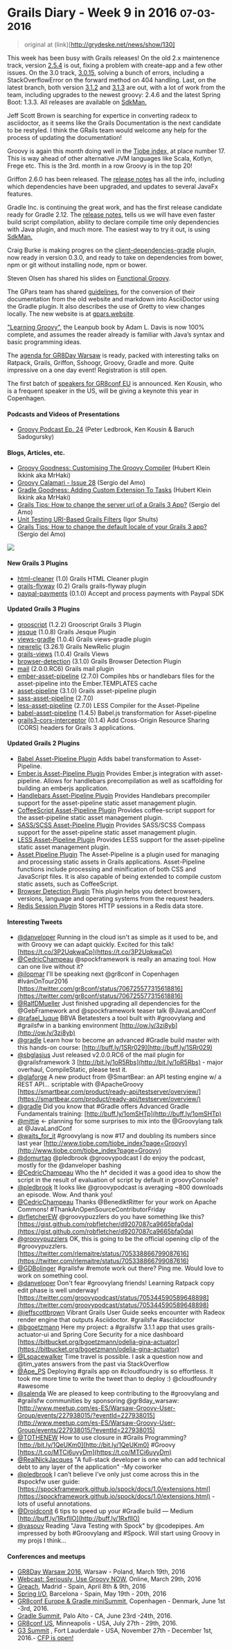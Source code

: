 
# Grails Diary - Week 9 in 2016 <small>07-03-2016</small>

> original at (link)[http://grydeske.net/news/show/130]

This week has been busy with Grails releases! On the old 2.x maintenence track, version [2.5.4](https://github.com/grails/grails-core/releases/tag/v2.5.4) is out, fixing a problem with create-app and a few other issues. On the 3.0 track, [3.0.15](https://github.com/grails/grails-core/releases/tag/v3.0.15), solving a bunch of errors, including a StackOverflowError on the forward method on 404 handling. Last, on the latest branch, both version [3.1.2](https://github.com/grails/grails-core/releases/tag/v3.1.2) and [3.1.3](https://github.com/grails/grails-core/releases/tag/v3.1.3) are out, with a lot of work from the team, including upgrades to the newest groovy: 2.4.6 and the latest Spring Boot: 1.3.3\. All releases are available on [SdkMan.](http://sdkman.io/)

Jeff Scott Brown is searching for expertice in converting radeox to asciidoctor, as it seems like the Grails Documentation is the next candidate to be restyled. I think the GRails team would welcome any help for the process of updating the documentation!

Groovy is again this month doing well in the [Tiobe index,](http://www.tiobe.com/tiobe_index?page=index) at place number 17\. This is way ahead of other alternative JVM languages like Scala, Kotlyn, Frege etc. This is the 3rd. month in a row Groovy is in the top 20!

Griffon 2.6.0 has been released. The [release notes](http://griffon-framework.org/releasenotes/griffon_2.6.0.html) has all the info, including which dependencies have been upgraded, and updates to several JavaFx features.

Gradle Inc. is continuing the great work, and has the first release candidate ready for Gradle 2.12. The [release notes](https://docs.gradle.org/2.12-rc-1/release-notes), tells us we will have even faster build script compilation, ability to declare compile time only dependencies with Java plugin, and much more. The easiest way to try it out, is using [SdkMan.](http://sdkman.io/)

Craig Burke is making progres on the [client-dependencies-gradle](https://github.com/craigburke/client-dependencies-gradle) plugin, now ready in version 0.3.0, and ready to take on dependencies from bower, npm or git without installing node, npm or bower.

Steven Olsen has shared his slides on [Functional Groovy](http://slides.com/crazy4groovy/functional).

The GPars team has shared [guidelines](http://gparsdocs.de.a9sapp.eu/WebsiteStructure/index.html), for the conversion of their documentation from the old website and markdown into AsciiDoctor using the Gradle plugin. It also describes the use of Gretty to view changes locally. The new website is at [gpars.website](http://gpars.website).

["Learning Groovy"](https://leanpub.com/learninggroovy), the Leanpub book by Adam L. Davis is now 100% complete, and assumes the reader already is familiar with Java’s syntax and basic programming ideas.

The [agenda for GR8Day Warsaw](http://warsaw.gr8days.pl/#/agenda) is ready, packed with interesting talks on Ratpack, Grails, Griffon, Sshoogr, Groovy, Gradle and more. Quite impressive on a one day event! Registration is still open.

The first batch of [speakers for GR8conf EU](http://gr8conf.eu/#/speakers) is announced. Ken Kousin, who is a frequent speaker in the US, will be giving a keynote this year in Copenhagen.

#### Podcasts and Videos of Presentations

*   [Groovy Podcast Ep. 24](http://www.youtube.com/watch?v=ENraP2KtiAE) (Peter Ledbrook, Ken Kousin & Baruch Sadogursky)

#### Blogs, Articles, etc.

*   [Groovy Goodness: Customising The Groovy Compiler](http://blog.jdriven.com/2016/03/groovy-goodness-customising-the-groovy-compiler/) (Hubert Klein Ikkink aka MrHaki)
*   [Groovy Calamari - Issue 28](http://groovycalamari.com/issues/28) (Sergio del Amo)
*   [Gradle Goodness: Adding Custom Extension To Tasks](http://mrhaki.blogspot.dk/2016/03/gradle-goodness-adding-custom-extension.html) (Hubert Klein Ikkink aka MrHaki)
*   [Grails Tips: How to change the server url of a Grails 3 App?](http://sergiodelamo.es/grails-tips-how-to-change-the-server-url-of-a-grails-3-app/) (Sergio del Amo)
*   [Unit Testing URI-Based Grails Filters](https://objectpartners.com/2016/03/01/unit-testing-uri-based-grails-filters/) (Igor Shults)
*   [Grails Tips: How to change the default locale of your Grails 3 app?](http://sergiodelamo.es/grails-tips-how-to-change-the-default-locale-of-your-grails-3-app/) (Sergio del Amo)

![](http://grydeske.net/fileUploader/show/42)  

#### New Grails 3 Plugins

*   [html-cleaner](https://bintray.com/agorapulse/plugins/org.grails.plugins:html-cleaner/view) (1.0) Grails HTML Cleaner plugin
*   [grails-flyway](https://bintray.com/saw303/plugins/org.grails.plugins:grails-flyway/view) (0.2) Grails grails-flyway plugin
*   [paypal-payments](https://bintray.com/novadge/plugins/paypal-payments/view) (0.1.0) Accept and process payments with Paypal SDK

#### Updated Grails 3 Plugins

*   [grooscript](https://bintray.com/chiquitinxx/grooscript/org.grails.plugins:grooscript/view) (1.2.2) Grooscript Grails 3 Plugin
*   [jesque](https://bintray.com/ctoestreich/grails-plugins/jesque/view) (1.0.8) Grails Jesque Plugin
*   [views-gradle](https://bintray.com/grails/plugins/views-gradle/view) (1.0.4) Grails views-gradle plugin
*   [newrelic](https://bintray.com/agorapulse/plugins/org.grails.plugins:newrelic/view) (3.26.1) Grails NewRelic plugin
*   [grails-views](https://bintray.com/grails/plugins/grails-views/view) (1.0.4) Grails Views
*   [browser-detection](https://bintray.com/mathifonseca/grails-plugins/browser-detection/view) (3.1.0) Grails Browser Detection Plugin
*   [mail](https://bintray.com/grails/plugins/mail/view) (2.0.0.RC6) Grails mail plugin
*   [ember-asset-pipeline](https://bintray.com/bertramlabs/asset-pipeline/ember-asset-pipeline/view) (2.7.0) Compiles hbs or handlebars files for the asset-pipeline into the Ember.TEMPLATES cache
*   [asset-pipeline](https://bintray.com/grails/plugins/asset-pipeline/view) (3.1.0) Grails asset-pipeline plugin
*   [sass-asset-pipeline](https://bintray.com/bertramlabs/asset-pipeline/sass-asset-pipeline/view) (2.7.0)
*   [less-asset-pipeline](https://bintray.com/bertramlabs/asset-pipeline/less-asset-pipeline/view) (2.7.0) LESS Compiler for the Asset-Pipeline
*   [babel-asset-pipeline](https://bintray.com/errbuddy/plugins/babel-asset-pipeline/view) (1.4.5) Babel.js transformation for Asset-pipeline
*   [grails3-cors-interceptor](https://bintray.com/appcela/maven/grails3-cors-interceptor/view) (0.1.4) Add Cross-Origin Resource Sharing (CORS) headers for Grails 3 applications.

#### Updated Grails 2 Plugins

*   [Babel Asset-Pipeline Plugin](https://grails.org/plugin/babel-asset-pipeline) Adds babel transformation to Asset-Pipeline.
*   [Ember.js Asset-Pipeline Plugin](https://grails.org/plugin/ember-asset-pipeline) Provides Ember.js integration with asset-pipeline. Allows for handlebars precompilation as well as scaffolding for building an emberjs application.
*   [Handlebars Asset-Pipeline Plugin](https://grails.org/plugin/handlebars-asset-pipeline) Provides Handlebars precompiler support for the asset-pipeline static asset management plugin.
*   [CoffeeScript Asset-Pipeline Plugin](https://grails.org/plugin/coffee-asset-pipeline) Provides coffee-script support for the asset-pipeline static asset management plugin.
*   [SASS/SCSS Asset-Pipeline Plugin](https://grails.org/plugin/sass-asset-pipeline) Provides SASS/SCSS Compass support for the asset-pipeline static asset management plugin.
*   [LESS Asset-Pipeline Plugin](https://grails.org/plugin/less-asset-pipeline) Provides LESS support for the asset-pipeline static asset management plugin.
*   [Asset Pipeline Plugin](https://grails.org/plugin/asset-pipeline) The Asset-Pipeline is a plugin used for managing and processing static assets in Grails applications. Asset-Pipeline functions include processing and minification of both CSS and JavaScript files. It is also capable of being extended to compile custom static assets, such as CoffeeScript.
*   [Browser Detection Plugin](https://grails.org/plugin/browser-detection) This plugin helps you detect browsers, versions, language and operating systems from the request headers.
*   [Redis Session Plugin](https://grails.org/plugin/redis-database-session) Stores HTTP sessions in a Redis data store.

#### Interesting Tweets

*   [@danveloper](https://twitter.com/danveloper/status/706853417340239878) Running in the cloud isn't as simple as it used to be, and with Groovy we can adapt quickly. Excited for this talk! [https://t.co/3P2UqkwaCp](https://t.co/3P2UqkwaCp)
*   [@CedricChampeau](https://twitter.com/CedricChampeau/status/706846386910846976) @spockframework is really an amazing tool. How can one live without it?
*   [@ilopmar](https://twitter.com/ilopmar/status/706763548307955713) I'll be speaking next @gr8conf in Copenhagen #IvánOnTour2016 [https://twitter.com/gr8conf/status/706725577315618816](https://twitter.com/gr8conf/status/706725577315618816)
*   [@RalfDMueller](https://twitter.com/RalfDMueller/status/706234419124772864) Just finished upgrading all dependencies for the @GebFramework and @spockframework teaser talk @JavaLandConf
*   [@rafael_luque](https://twitter.com/rafael_luque/status/706217401810083840) BBVA Betatesters a tool built with #groovylang and #grailsfw in a banking environment [http://ow.ly/3zi8yb](http://ow.ly/3zi8yb)
*   [@gradle](https://twitter.com/gradle/status/706209203212435456) Learn how to become an advanced #Gradle build master with this hands-on course: [http://buff.ly/1SRr029](http://buff.ly/1SRr029)
*   [@sbglasius](https://twitter.com/sbglasius/status/705304575394320384) Just released v2.0.0.RC6 of the mail plugin for @grailsframework 3 [http://bit.ly/1oR5Rbs](http://bit.ly/1oR5Rbs) - major overhaul, CompileStatic, please test it.
*   [@glaforge](https://twitter.com/glaforge/status/705515863315718146) A new product from @SmartBear: an API testing engine w/ a REST API… scriptable with @ApacheGroovy [https://smartbear.com/product/ready-api/testserver/overview/](https://smartbear.com/product/ready-api/testserver/overview/)
*   [@gradle](https://twitter.com/gradle/status/706162914139447296) Did you know that #Gradle offers Advanced Gradle Fundamentals training: [http://buff.ly/1omSHTp](http://buff.ly/1omSHTp)
*   [@mittie](https://twitter.com/mittie/status/706103558127620096) <- planning for some surprises to mix into the @Groovylang talk at @JavaLandConf
*   [@waits_for_it](https://twitter.com/waits_for_it/status/705842084788334592) #groovylang is now #17 and doubling its numbers since last year [http://www.tiobe.com/tiobe_index?page=Groovy](http://www.tiobe.com/tiobe_index?page=Groovy)
*   [@domurtag](https://twitter.com/domurtag/status/705793548302548992) @pledbrook @groovypodcast I do enjoy the podcast, mostly for the @danveloper bashing
*   [@CedricChampeau](https://twitter.com/CedricChampeau/status/705767576723460098) Who the h* decided it was a good idea to show the script in the result of evaluation of script by default in groovyConsole?
*   [@pledbrook](https://twitter.com/pledbrook/status/705757557474926592) It looks like @groovypodcast is averaging ~800 downloads an episode. Wow. And thank you!
*   [@CedricChampeau](https://twitter.com/CedricChampeau/status/705745451539177476) Thanks @BenediktRitter for your work on Apache Commons! #ThankAnOpenSourceContributorFriday
*   [@rfletcherEW](https://twitter.com/rfletcherEW/status/705566667745538048) @groovypuzzlers do you have something like this? [https://gist.github.com/robfletcher/d9207087ca9665bfa0da](https://gist.github.com/robfletcher/d9207087ca9665bfa0da)
*   [@groovypuzzlers](https://twitter.com/groovypuzzlers/status/705565777508769793) OK, this is going to be the official opening clip of the #groovypuzzlers. [https://twitter.com/rlemaitre/status/705338866799087616](https://twitter.com/rlemaitre/status/705338866799087616)
*   [@GDBolinger](https://twitter.com/GDBolinger/status/705550329820020736) #grailsfw #remote work out there? Ping me. Would love to work on something cool.
*   [@danveloper](https://twitter.com/danveloper/status/705443202858360833) Don't fear #groovylang friends! Learning Ratpack copy edit phase is well underway! [https://twitter.com/groovypodcast/status/705344590589648898](https://twitter.com/groovypodcast/status/705344590589648898)
*   [@jeffscottbrown](https://twitter.com/jeffscottbrown/status/705387709792067586) Vibrant Grails User Guide seeks encounter with Radeox render engine that outputs Asciidoctor. #grailsfw #asciidoctor
*   [@bgoetzmann](https://twitter.com/bgoetzmann/status/705358872274444288) Here my project: a #grailsfw 3.1.1 app that uses grails-actuator-ui and Spring Core Security for a nice dashboard [https://bitbucket.org/bgoetzmann/odelia-gina-actuator](https://bitbucket.org/bgoetzmann/odelia-gina-actuator)
*   [@Lspacewalker](https://twitter.com/Lspacewalker/status/705129631830114304) Time travel is possible. I ask a question now and @tim_yates answers from the past via StackOverflow
*   [@Ape_PS](https://twitter.com/Ape_PS/status/705070782288777216) Deploying #grails app on #cloudfoundry is so effortless. It took me more time to write the tweet than to deploy :) @cloudfoundry #awesome
*   [@salenda](https://twitter.com/salenda/status/704994553347047424) We are pleased to keep contributing to the #groovylang and #grailsfw communities by sponsoring @gr8day_warsaw: [http://www.meetup.com/es-ES/Warsaw-Groovy-User-Group/events/227938015/?eventId=227938015](http://www.meetup.com/es-ES/Warsaw-Groovy-User-Group/events/227938015/?eventId=227938015)
*   [@TOTHENEW](https://twitter.com/TOTHENEW/status/704863809907855361) How to use closure in #Grails Programming? [http://bit.ly/1QeUKm0](http://bit.ly/1QeUKm0) #Groovy [https://t.co/MTCi6uyyDm](https://t.co/MTCi6uyyDm)
*   [@RealNickJacques](https://twitter.com/RealNickJacques/status/704736550743986176) "A full-stack developer is one who can add technical debt to any layer of the application" -My coworker
*   [@pledbrook](https://twitter.com/pledbrook/status/704701964228141057) I can’t believe I’ve only just come across this in the #spockfw user guide: [https://spockframework.github.io/spock/docs/1.0/extensions.html](https://spockframework.github.io/spock/docs/1.0/extensions.html) - lots of useful annotations.
*   [@Droidconit](https://twitter.com/Droidconit/status/704608370410561537) 6 tips to speed up your #Gradle build — Medium [http://buff.ly/1RxfllO](http://buff.ly/1RxfllO)
*   [@vasouv](https://twitter.com/vasouv/status/704430347002499072) Reading "Java Testing with Spock" by @codepipes. Am impressed by both #Groovylang and #Spock. Will start using Groovy in my projs I think...

#### Conferences and meetups

*   [GR8Day Warsaw 2016](http://www.meetup.com/Warsaw-Groovy-User-Group/events/227938015/), Warsaw - Poland, March 19th, 2016
*   [Webcast: Seriously, Use Groovy NOW](http://www.oreilly.com/pub/e/3648?cmp=tw-prog-webcast-info-webcast_cmjrs), Online, March 29th, 2016
*   [Greach](http://greachconf.com/), Madrid - Spain, April 8th & 9th, 2016
*   [Spring I/O](http://www.springio.net/), Barcelona - Spain, May 19th - 20th, 2016
*   [GR8conf Europe & Gradle miniSummit](http://gr8conf.eu/), Copenhagen - Denmark, June 1st -3rd, 2016.
*   [Gradle Summit](http://gradlesummit.com), Palo Alto - CA, June 23rd -24th, 2016.
*   [GR8conf US](http://gr8conf.us/), Minneapolis - USA, July 27th - 29th, 2016.
*   [G3 Summit](https://g3summit.com) , Fort Lauderdale - USA, November 27th - December 1st, 2016.- [CFP is open!](https://g3summit.com/home/speaker_request)

